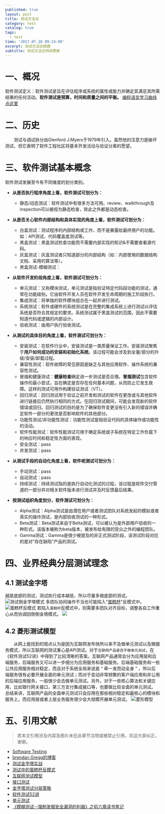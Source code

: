 ```yaml
---
published: true
layout: post
title: 测试方法论
category: test
catalog: true
tags:
  - test
time: '2017.07.28 09:24:00'
excerpt: 测试方法论梳理
subtitle: 测试方法论持续更新
---
```

# 一、概况
软件测试定义：软件测试是旨在评估程序或系统的属性或能力并确定其满足其所需结果的任何活动。**软件测试是预算，时间和质量之间的平衡。**
[编程语言学习曲线点这里](https://github.com/Dobiasd/articles/blob/master/programming_language_learning_curves.md)

# 二、历史
&emsp;&emsp;测试与调试拆分由Glenford J.Myers于1979年引入。虽然他的注意力是破坏测试，但它表明了软件工程社区将基本开发活动与验证分离的愿望。

# 三、软件测试基本概念
软件测试发展至今有不同维度的划分类别。
- **从是否执行程序角度上看，软件测试可划分为：**
  - 静态/动态测试：软件测试中有很多方法可用。review、walkthrough及inspection可以被视为静态检查，除此之外都是动态检查。
- **从是否关心软件内部结构和具体实现的角度上看，软件测试可划分为：**
  - 白盒测试：测试程序的内部结构或工作，而不是暴露给最终用户的功能。如：API测试、代码覆盖度测试等。
  - 黑盒测试：黑盒测试检查功能而不需要内部实现的知识&不需要查看源代码。
  - 灰盒测试：灰盒测试者只知道部分的内部结构（如：内部使用的数据结构文档、采用的算法等）。
  - 黑盒测试-模糊测试：

- **从软件开发阶段角度上看，软件测试可划分为：**
  - 单元测试：又称模块测试，单元测试是指验证特定代码段功能的测试，通常在功能级别。它由软件开发人员在软件开发生命周期的施工阶段执行。
  - 集成测试：将单独的软件模块组合在一起并进行测试。
  - 系统测试：软件或硬件的系统测试是在完整的集成系统上进行测试以评估系统是否符合其规定的要求。系统测试属于黑盒测试的范围，因此不需要知道代码或逻辑的内部设计。
  - 验收测试：由用户执行验收测试。

- **从测试的具体目的角度上看，软件测试可划分为：**
  - 安装测试：在软件行业中，安装测试是一类质量保证工作。安装测试聚焦于**用户如何成功的安装和初始化系统**。该过程可能会涉及到全量/部分的升级/安装/卸载过程。
  - 兼容性测试：软件故障的常见原因是缺乏与其他应用软件、操作系统的兼容性测试。
  - 冒烟和健康测试：**健康检查**确定进一步测试是否合理。**冒烟测试**包含软件操作的最小尝试，旨在确定是否存在任何基本问题，从而防止它发生故障。这样的测试可用作构建验证测试（VT）。
  - 回归测试：回归测试用于验证之前开发和测试的软件在更改或与其他软件进行链接后仍然执行相同的方式。在回归测试期间，可能会发现新的软件错误或回归。回归测试的目的是为了确保软件变更没有引入新的错误并确定软件一部分的更改是否影响软件的其他部分。
  - 功能性测试/非功能性测试：功能性测试是指验证代码的具体操作或功能性的活动。
  - 软件性能测试：软件性能测试可用于确定系统或子系统在特定工作负载下的响应时间和稳定性方面的表现。
  - 安全测试：pass
  - 并发测试：pass
- **从测试手段的自动化角度上看，软件呢测试可划分为：**
  - 手动测试：pass
  - 自动测试：pass
  - 持续测试：持续测试指的是执行自动化测试的过程，该过程是软件交付管道的一部分并对相关软件版本进行测试并及时反馈最后结果。
- **按测试组织角度划分，软件测试可划分为：**
  - Alpha测试：Alpha测试是由潜在用户或者测试团队对系统发起的模拟或者真实的操作测试，是内部验收测试的一种形式。
  - Beta测试：Beta测试来自于Belta测试，可以被认为是外部用户验收的一种形式。该版本被称为beta版本，被发布给有限的受众之外的编程团队。
  - Gamma测试：Gamma是很少被提及的非正式测试阶段，该测试阶段对应的是对“存在缺陷”产品的测试。

# 四、业界经典分层测试理念
## 4.1 测试金字塔
越是底部的测试，测试执行成本越低，所以尽量多做底部的测试。
![测试倒金字塔模式](https://insights.thoughtworks.cn/wp-content/uploads/2018/10/3.png)
多团队协同操作不当也可能陷入"[蛋糕杯](https://www.thoughtworks.com/insights/blog/introducing-software-testing-cupcake-anti-pattern)"反模式中。
![蛋糕杯反模式](https://www.thoughtworks.com/content/dam/thoughtworks/images/photography/inline-image/insights/blog/testing/blg_inline_introducing_software_testing_cupcake_anti_pattern.png)
若陷入`蛋糕杯`反模式中，则需要多团队对齐目标，调整各自工作重心从而协调回倒倒金塔模式。
![](https://www.thoughtworks.com/content/dam/thoughtworks/images/photography/inline-image/insights/blog/testing/blg_inline_introducing_software_testing_cupcake_anti_pattern_01.png)
## 4.2 菱形测试模型
&emsp;&emsp;从网上能找到的观点认为是因为互联网发布快所以来不及做单元测试以及微服务模式，所以互联网的测试重心是API测试。对于`互联网产品是否不做单元测试`，在《软件测试52讲》中得到了比较清晰的答案。互联网产品通常会分为应用层和后端服务，后端服务又可以进一步细分为应用服务和基础服务。后端基础服务和一些公共应用服务相对稳定，而且对于系统全局来说是 “ 牵一发而动全身 ” ，所以后端服务很有必要开展全面的单元测试；而对于变动非常频繁的客户端应用和非公用的后端应用服务，一般很少会去做单元测试。另外，对于一些核心算法和关键应用，比如银行网关接口，第三方支付集成接口等，也要做比较全面的单元测试。
总结来讲，互联网产品的全面单元测试只会应用在那些相对稳定和最核心的模块和服务上，而应用层或者上层业务服务很少会大规模开展单元测试。
![菱形模型](https://camo.githubusercontent.com/02d3d3a43cc07fd112ae77c833853a0c288128ba718ebb2e9428768dc329dd02/687474703a2f2f7777312e73696e61696d672e636e2f6c617267652f6230366164656565677931673269343139743863326a3230666730646f3379762e6a7067)

# 五、引用文献
> 若本文引用涉及内容及图片未在此章节注明或被禁止引用，欢迎大家纠正，谢谢。

- [Software Testing](https://users.ece.cmu.edu/~koopman/des_s99/sw_testing/#introduction)
- [brendan Gregg的博客](http://www.brendangregg.com/blog/index.html)
- [测试金字塔实战](https://insights.thoughtworks.cn/practical-test-pyramid/)
- [测试中的蛋糕杯反模式](https://www.thoughtworks.com/insights/blog/introducing-software-testing-cupcake-anti-pattern)
- [互联网测试模型](https://www.cnblogs.com/Uni-Hoang/p/13237702.html)
- [接口测试](https://juejin.cn/post/6844904082163892238)
- [金字塔测试分层策略](https://support.huaweicloud.com/bestpractice-testman/cloudtest_14_0004.html)
- [软件测试52讲](https://d.shikey.com/jike/%E5%B7%B2%E5%AE%8C%E7%BB%93%E7%9A%84%E8%AF%BE%E7%A8%8B/30%20%E8%BD%AF%E4%BB%B6%E6%B5%8B%E8%AF%9552%E8%AE%B2/PDF%E7%89%88%E6%9C%AC/)
- [单元测试](https://zh.wikipedia.org/wiki/%E5%8D%95%E5%85%83%E6%B5%8B%E8%AF%95)  
- [《模糊测试--强制发掘安全漏洞的利器》之前六章读书笔记](https://xz.aliyun.com/t/9022)

